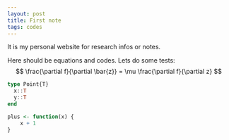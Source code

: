 ```yaml
---
layout: post
title: First note
tags: codes
---
```


It is my personal website for research infos or notes.

Here should be equations and codes. Lets do some tests:
$$
\frac{\partial f}{\partial \bar{z}} = \mu \frac{\partial f}{\partial z}
$$

```julia
type Point{T}
  x::T
  y::T
end
```

```R
plus <- function(x) {
    x + 1
}
```
